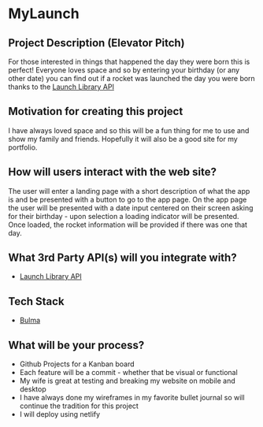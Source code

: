 # MyLaunch

## Project Description (Elevator Pitch)

For those interested in things that happened the day they were born this is perfect! Everyone loves space and so by entering your birthday (or any other date) you can find out if a rocket was launched the day you were born thanks to the [Launch Library API](https://www.launchlibrary.net/docs/1.3/api.html#tippitytop)

## Motivation for creating this project

I have always loved space and so this will be a fun thing for me to use and show my family and friends. Hopefully it will also be a good site for my portfolio.

## How will users interact with the web site?

The user will enter a landing page with a short description of what the app is and be presented with a button to go to the app page. On the app page the user will be presented with a date input centered on their screen asking for their birthday - upon selection a loading indicator will be presented. Once loaded, the rocket information will be provided if there was one that day.

## What 3rd Party API(s) will you integrate with?

* [Launch Library API](https://www.launchlibrary.net/docs/1.3/api.html#tippitytop)

## Tech Stack

* [Bulma](https://bulma.io/)

## What will be your process?

* Github Projects for a Kanban board
* Each feature will be a commit - whether that be visual or functional
* My wife is great at testing and breaking my website on mobile and desktop
* I have always done my wireframes in my favorite bullet journal so will continue the tradition for this project
* I will deploy using netlify